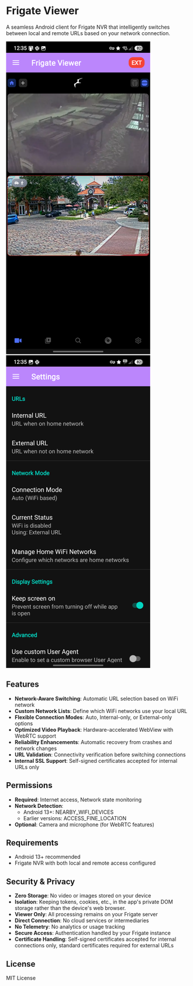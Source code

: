 # Frigate Viewer

A seamless Android client for Frigate NVR that intelligently switches between local and remote URLs based on your network connection.

![Frigate Viewer Screenshot 1](assets/images/screenshot1.png)  ![Frigate Viewer Screenshot 2](assets/images/screenshot2.png)

## Features

- **Network-Aware Switching**: Automatic URL selection based on WiFi network
- **Custom Network Lists**: Define which WiFi networks use your local URL
- **Flexible Connection Modes**: Auto, Internal-only, or External-only options
- **Optimized Video Playback**: Hardware-accelerated WebView with WebRTC support
- **Reliability Enhancements**: Automatic recovery from crashes and network changes
- **URL Validation**: Connectivity verification before switching connections
- **Internal SSL Support**: Self-signed certificates accepted for internal URLs only

## Permissions

- **Required**: Internet access, Network state monitoring
- **Network Detection**: 
  - Android 13+: NEARBY_WIFI_DEVICES
  - Earlier versions: ACCESS_FINE_LOCATION
- **Optional**: Camera and microphone (for WebRTC features)

## Requirements

- Android 13+ recommended
- Frigate NVR with both local and remote access configured

## Security & Privacy

- **Zero Storage**: No video or images stored on your device
- **Isolation**: Keeping tokens, cookies, etc., in the app's private DOM storage rather than the device's web browser.
- **Viewer Only**: All processing remains on your Frigate server
- **Direct Connection**: No cloud services or intermediaries
- **No Telemetry**: No analytics or usage tracking
- **Secure Access**: Authentication handled by your Frigate instance
- **Certificate Handling**: Self-signed certificates accepted for internal connections only, standard certificates required for external URLs

## License

MIT License
